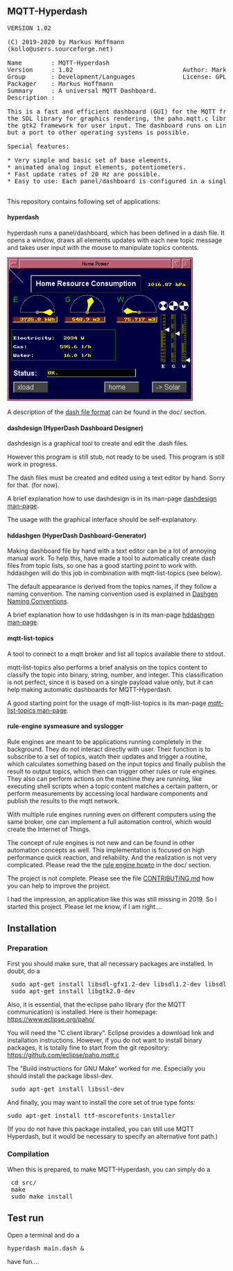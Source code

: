 ## MQTT-Hyperdash
<pre>
VERSION 1.02

(C) 2019-2020 by Markus Hoffmann
(kollo@users.sourceforge.net)

Name        : MQTT-Hyperdash
Version     : 1.02                              Author: Markus Hoffmann
Group       : Development/Languages             License: GPLv2
Packager    : Markus Hoffmann <kollo@users.sourceforge.net>
Summary     : A universal MQTT Dashboard.
Description :

This is a fast and efficient dashboard (GUI) for the MQTT framework. It uses
the SDL library for graphics rendering, the paho.mqtt.c library for communication and
the gtk2 framework for user input. The dashboard runs on Linux, 
but a port to other operating systems is possible. 

Special features:

* Very simple and basic set of base elements. 
* animated analog input elements, potentiometers.
* Fast update rates of 20 Hz are possible.
* Easy to use: Each panel/dashboard is configured in a single .dash file.

</pre>

This repository contains following set of applications: 

#### hyperdash 

hyperdash runs a panel/dashboard, which has been defined in a dash file. It
opens a window, draws all elements updates with each new topic message and takes
user input with the mouse to manipulate topics contents. 

![Smart Home Dashboard](screenshots/Haussteuerung.png)

A description of the [dash file format](doc/MQTT-Hyperdash-file-format.md) can
be found in the doc/ section.

#### dashdesign (HyperDash Dashboard Designer)

dashdesign is a graphical tool to create and edit the .dash files. 

However this program is still stub, not ready to be used. 
This program is still work in progress.

The dash files must be created and edited using a text editor
by hand. Sorry for that. (for now).

A brief explanation how to use dashdesign is in its man-page 
[dashdesign man-page](src/dashdesign.1).

The usage with the graphical interface should be self-explanatory. 


#### hddashgen (HyperDash Dashboard-Generator)

Making dashboard file by hand with a text editor can be a lot of annoying  manual
work. To help this, have made a tool to automatically create dash files from
topic lists, so one has a good starting point to work with. hddashgen will do
this job in combination with mqtt-list-topics (see below).

The default appearance is derived from the topics names, if they follow a
naming convention. The naming convention used is explained in 
[Dashgen Naming Conventions](doc/MQTT-dashgen-naming-conventions.md).

A brief explanation how to use hddashgen is in its man-page 
[hddashgen man-page](src/hddashgen.1).


#### mqtt-list-topics

A tool to connect to a mqtt broker and list all topics available there to stdout. 

mqtt-list-topics also performs a brief analysis on the topics content to 
classify the topic into binary, string, number, and integer. This 
classification is not perfect, since it is based on a single payload value only, 
but it can help making automatic dashboards for MQTT-Hyperdash. 

A good starting point for the usage of mqtt-list-topics is its man-page 
[mqtt-list-topics man-page](src/mqtt-list-topics.1).

#### rule-engine sysmeasure and syslogger

Rule engines are meant to be applications running completely in the background. 
They do not interact directly with user. Their function is to subscribe to a 
set of topics, watch their updates and trigger a routine, which calculates 
something based on the input topics and finally publish the result to output
topics, which then can trigger other rules or rule engines. They also can
perform actions on the machine they are running, like executing shell scripts
when a topic content matches a certain pattern, or perform measurements by
accessing local hardware components and publish the results to the mqtt network.

With multiple rule engines running even on different computers using the same
broker, one can implement a full automation control, which would create the
Internet of Things. 

The concept of rule engines is not new and can be found in other automation
concepts as well. This  implementation is focused on high performance quick
reaction, and reliability. And the realization is not very complicated. Please
read the the [rule engine howto](doc/MQTT-rule-engine-howto.md) in
the doc/ section.

The project is not complete. Please see the file 
[CONTRIBUTING.md](CONTRIBUTING.md) how you can help to improve the project. 

I had the impression, an application like this was still missing in 2019. 
So I started this project. Please let me know, if I am right....

## Installation

### Preparation

First you should make sure, that all necessary packages are installed. 
In doubt, do a 

<pre>
 sudo apt-get install libsdl-gfx1.2-dev libsdl1.2-dev libsdl-ttf2.0-dev
 sudo apt-get install libgtk2.0-dev 
</pre>

Also, it is essential, that the eclipse paho library 
(for the MQTT communication) is installed. 
Here is their homepage: https://www.eclipse.org/paho/

You will need the "C client library". Eclipse provides a download link
and installation instructions. However, if you do not want to install
binary packages, it is totally fine to start from the git repository:
https://github.com/eclipse/paho.mqtt.c

The "Build instructions for GNU Make" worked for me. Especially you should 
install the package libssl-dev.

<pre>
 sudo apt-get install libssl-dev
</pre>
 
And finally, you may want to install the core set of true type fonts:

<pre>
sudo apt-get install ttf-mscorefonts-installer
</pre>

(If you do not have this package installed, you can still use MQTT Hyperdash, 
but it would be necessary to specify an alternative font path.)

### Compilation

When this is prepared, to make MQTT-Hyperdash, 
you can simply do a 

<pre>
 cd src/
 make
 sudo make install
</pre>

## Test run

Open a terminal and do a 

<pre>
hyperdash main.dash &
</pre>

have fun....
